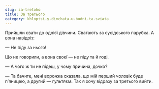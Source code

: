 ```yaml
---
slug: za-tretoho
title: За третього
category: khloptsi-y-divchata-u-budni-ta-sviata
---
```

Прийшли свати до однієї дівчини. Сватають за сусідського парубка. А вона навідріз:

— Не піду за нього!

Що не говорили, а вона своєї — не піду та й годі.

— А чого ж ти не підеш, у чому причина, дочко?

— Та бачите, мені ворожка сказала, що мій перший чоловік буде п’яницею, а другий — гультяєм. Так я хочу відразу за третього вийти.
